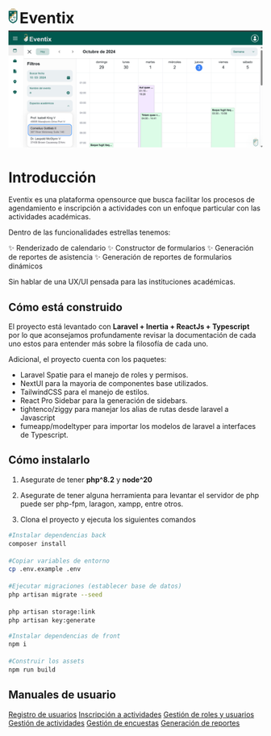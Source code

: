 <div style="margin-bottom:10px">
    <img src="public/img/logo.png" height="30"/>
    <span style="font-size:30px; font-weight:bold; line-height:1;">Eventix</span>
</div>

<img src="documentation/preview.png" />

# Introducción

Eventix es una plataforma opensource que busca facilitar los procesos de agendamiento e inscripción a actividades con un enfoque particular con las actividades académicas.

Dentro de las funcionalidades estrellas tenemos:

✨ Renderizado de calendario
✨ Constructor de formularios
✨ Generación de reportes de asistencia
✨ Generación de reportes de formularios dinámicos

Sin hablar de una UX/UI pensada para las instituciones académicas.

## Cómo está construido

El proyecto está levantado con <b>Laravel + Inertia + ReactJs + Typescript</b> por lo que aconsejamos profundamente revisar la documentación de cada uno estos para entender más sobre la filosofía de cada uno.

Adicional, el proyecto cuenta con los paquetes:

-   Laravel Spatie para el manejo de roles y permisos.
-   NextUI para la mayoria de componentes base utilizados.
-   TailwindCSS para el manejo de estilos.
-   React Pro Sidebar para la generación de sidebars.
-   tightenco/ziggy para manejar los alias de rutas desde laravel a Javascript
-   fumeapp/modeltyper para importar los modelos de laravel a interfaces de Typescript.

## Cómo instalarlo

1. Asegurate de tener <b>php^8.2</b> y <b>node^20</b>
2. Asegurate de tener alguna herramienta para levantar el servidor de php puede ser php-fpm, laragon, xampp, entre otros.

3. Clona el proyecto y ejecuta los siguientes comandos

```sh
#Instalar dependencias back
composer install

#Copiar variables de entorno
cp .env.example .env

#Ejecutar migraciones (establecer base de datos)
php artisan migrate --seed

php artisan storage:link
php artisan key:generate
```

```sh
#Instalar dependencias de front
npm i

#Construir los assets
npm run build
```

## Manuales de usuario

[Registro de usuarios](documentation/user_register.md)
[Inscripción a actividades](documentation/activity_inscription.md)
[Gestión de roles y usuarios](documentation/user_management.md)
[Gestión de actividades](documentation/activity_management.md)
[Gestión de encuestas](documentation/survey_management.md)
[Generación de reportes](documentation/report_generate.md.md)
